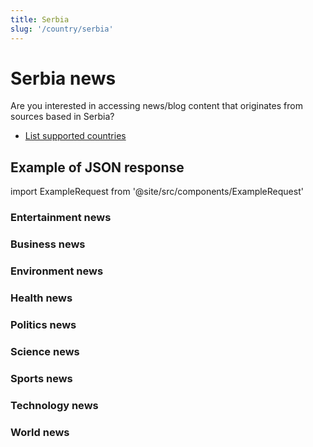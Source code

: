 ```yaml
---
title: Serbia
slug: '/country/serbia'
---
```


# Serbia news

Are you interested in accessing news/blog content that originates from sources based in Serbia?

- [List supported countries](/get-articles/countries)

## Example of JSON response

import ExampleRequest from '@site/src/components/ExampleRequest'

### Entertainment news
<ExampleRequest url="https://api.apitube.io/v1/news/articles-demo?limit=2&category=news/Arts_and_Entertainment&country=rs"></ExampleRequest>

### Business news
<ExampleRequest url="https://api.apitube.io/v1/news/articles-demo?limit=2&category=news/Business&country=rs"></ExampleRequest>

### Environment news
<ExampleRequest url="https://api.apitube.io/v1/news/articles-demo?limit=2&category=news/Environment&country=rs"></ExampleRequest>

### Health news
<ExampleRequest url="https://api.apitube.io/v1/news/articles-demo?limit=2&category=news/Health&country=rs"></ExampleRequest>

### Politics news
<ExampleRequest url="https://api.apitube.io/v1/news/articles-demo?limit=2&category=news/Politics&country=rs"></ExampleRequest>

### Science news
<ExampleRequest url="https://api.apitube.io/v1/news/articles-demo?limit=2&category=news/Science&country=rs"></ExampleRequest>

### Sports news
<ExampleRequest url="https://api.apitube.io/v1/news/articles-demo?limit=2&category=news/Sports&country=rs"></ExampleRequest>

### Technology news
<ExampleRequest url="https://api.apitube.io/v1/news/articles-demo?limit=2&category=news/Technology&country=rs"></ExampleRequest>

### World news
<ExampleRequest url="https://api.apitube.io/v1/news/articles-demo?limit=2&category=news/World&country=rs"></ExampleRequest>


